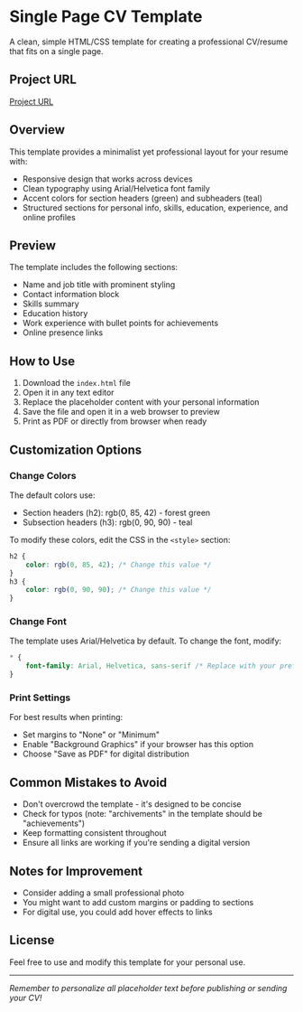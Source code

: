 # Single Page CV Template

A clean, simple HTML/CSS template for creating a professional CV/resume that fits on a single page.

## Project URL
[Project URL](https://roadmap.sh/projects/single-page-cv)

## Overview

This template provides a minimalist yet professional layout for your resume with:

- Responsive design that works across devices
- Clean typography using Arial/Helvetica font family
- Accent colors for section headers (green) and subheaders (teal)
- Structured sections for personal info, skills, education, experience, and online profiles

## Preview

The template includes the following sections:
- Name and job title with prominent styling
- Contact information block
- Skills summary
- Education history
- Work experience with bullet points for achievements
- Online presence links

## How to Use

1. Download the `index.html` file
2. Open it in any text editor
3. Replace the placeholder content with your personal information
4. Save the file and open it in a web browser to preview
5. Print as PDF or directly from browser when ready

## Customization Options

### Change Colors
The default colors use:
- Section headers (h2): rgb(0, 85, 42) - forest green
- Subsection headers (h3): rgb(0, 90, 90) - teal

To modify these colors, edit the CSS in the `<style>` section:
```css
h2 {
    color: rgb(0, 85, 42); /* Change this value */
}
h3 {
    color: rgb(0, 90, 90); /* Change this value */
}
```

### Change Font
The template uses Arial/Helvetica by default. To change the font, modify:
```css
* {
    font-family: Arial, Helvetica, sans-serif /* Replace with your preferred font */
}
```

### Print Settings
For best results when printing:
- Set margins to "None" or "Minimum"
- Enable "Background Graphics" if your browser has this option
- Choose "Save as PDF" for digital distribution

## Common Mistakes to Avoid

- Don't overcrowd the template - it's designed to be concise
- Check for typos (note: "archivements" in the template should be "achievements")
- Keep formatting consistent throughout
- Ensure all links are working if you're sending a digital version

## Notes for Improvement

- Consider adding a small professional photo
- You might want to add custom margins or padding to sections
- For digital use, you could add hover effects to links

## License

Feel free to use and modify this template for your personal use.

---

*Remember to personalize all placeholder text before publishing or sending your CV!*